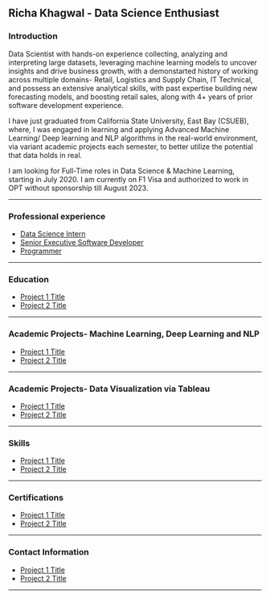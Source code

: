 ## Richa Khagwal - Data Science Enthusiast

### Introduction

Data Scientist with hands-on experience collecting, analyzing and interpreting large datasets, leveraging machine learning models to uncover insights and drive business growth, with a demonstarted history of working across multiple domains- Retail, Logistics and Supply Chain, IT Technical, and possess an extensive analytical skills, with past expertise building new forecasting models, and boosting retail sales, along with 4+ years of prior software development experience. 

I have just graduated from California State University, East Bay (CSUEB), where, I was engaged in learning and applying Advanced Machine Learning/ Deep learning and NLP algorithms in the real-world environment, via variant academic projects each semester, to better utilize the potential that data holds in real.

I am looking for Full-Time roles in Data Science & Machine Learning, starting in July 2020. I am currently on F1 Visa and authorized to work in OPT without sponsorship till August 2023.

---

### Professional experience

- [Data Science Intern](https://www.thewinegroup.com/)
- [Senior Executive Software Developer](https://www.bata.in/)
- [Programmer](https://nrlm.gov.in/)

---

### Education

- [Project 1 Title](http://example.com/)
- [Project 2 Title](http://example.com/)


---


### Academic Projects- Machine Learning, Deep Learning and NLP

- [Project 1 Title](http://example.com/)
- [Project 2 Title](http://example.com/)


---

### Academic Projects- Data Visualization via Tableau

- [Project 1 Title](http://example.com/)
- [Project 2 Title](http://example.com/)


---

### Skills

- [Project 1 Title](http://example.com/)
- [Project 2 Title](http://example.com/)


---


### Certifications

- [Project 1 Title](http://example.com/)
- [Project 2 Title](http://example.com/)


---


### Contact Information

- [Project 1 Title](http://example.com/)
- [Project 2 Title](http://example.com/)


---
